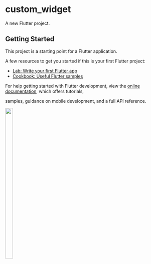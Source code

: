 # custom_widget

A new Flutter project.

## Getting Started

This project is a starting point for a Flutter application.

A few resources to get you started if this is your first Flutter project:

- [Lab: Write your first Flutter app](https://docs.flutter.dev/get-started/codelab)
- [Cookbook: Useful Flutter samples](https://docs.flutter.dev/cookbook)

For help getting started with Flutter development, view the
[online documentation](https://docs.flutter.dev/), which offers tutorials,

samples, guidance on mobile development, and a full API reference.

<p>
  <img src="https://github.com/Drashtipatel296/custom_widget/assets/143180636/8d5446bc-9953-41bf-b253-d6bedcf52a23" width=22% height=35%>
</p>
